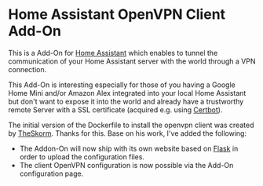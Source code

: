 # Home Assistant OpenVPN Client Add-On

This is a Add-On for [Home Assistant](https://www.home-assistant.io) which enables
to tunnel the communication of your Home Assistant server with the world through 
a VPN connection. 

This Add-On is interesting especially for those of you
having a Google Home Mini and/or Amazon Alex integrated into your local Home Assistant
but don't want to expose it into the world and already have a trustworthy remote Server 
with a SSL certificate (acquired e.g. using [Certbot](https://certbot.eff.org/)).

The initial version of the Dockerfile to install the openvpn client was created 
by [TheSkorm](https://github.com/TheSkorm). Thanks for this. Base on his work, I've
added the following:

* The Addon-On will now ship with its own website based on [Flask](http://flask.pocoo.org/)
  in order to upload the configuration files.
* The client OpenVPN configuration is now possible via the Add-On configuration page.

